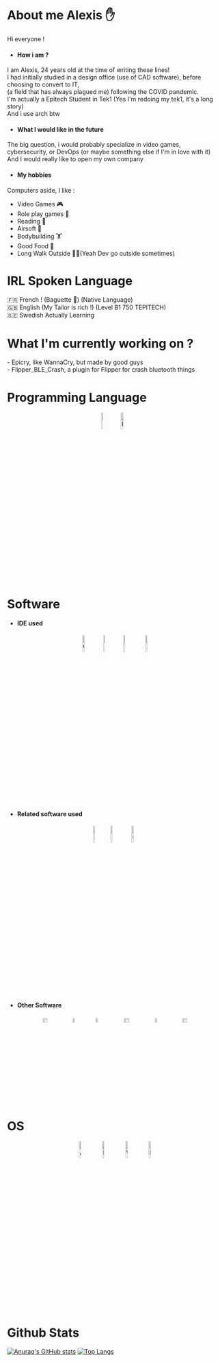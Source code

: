 <h1>About me Alexis ✋ </h1>
Hi everyone ! <br>

- <h4>How i am ?</h4>
I am Alexis, 24 years old at the time of writing these lines! <br>
I had initially studied in a design office (use of CAD software), before choosing to convert to IT, <br>
(a field that has always plagued me) following the COVID pandemic. <br>
I'm actually a Epitech Student in Tek1 (Yes I'm redoing my tek1, it's a long story) <br>
And i use arch btw <br>

- <h4>What I would like in the future</h4>
The big question, i would probably specialize in video games, cybersecurity, or DevOps (or maybe something else if I'm in love with it) <br>
And I would really like to open my own company <br>

- <h4>My hobbies</h4>
Computers aside, I like :

- Video Games 🎮
- Role play games 🎲
- Reading 📘
- Airsoft 🔫
- Bodybuilding 🏋️
- Good Food 🍔
- Long Walk Outside 🚶‍♂️(Yeah Dev go outside sometimes)

<h1>IRL Spoken Language</h1>
🇫🇷 French ! (Baguette 🥖)  (Native Language) <br>
🇬🇧 English (My Tailor is rich !)  (Level B1 750 TEPITECH) <br>
🇸🇪 Swedish Actually Learning <br>

<h1> What I'm currently working on ?</h1>
- Epicry, like WannaCry, but made by good guys <br>
- Flipper_BLE_Crash, a plugin for Flipper for crash bluetooth things

<h1>Programming Language</h1>
<div style="text-align: center;">
    <img src="https://img.shields.io/badge/C-00599C?style=for-the-badge&logo=c&logoColor=white" alt="C" width="6%" height="10%" style="display: inline-block;"/>
    <img src="https://img.shields.io/badge/Python-FFD43B?style=for-the-badge&logo=python&logoColor=blue" alt="Python" width="11%" height="10%" style="display: inline-block;"/>
</div>

<h1>Software</h1>

<!--- On part sur une base de "Titre principal pour les soft, et on fait un - h4 a chaque sous titre> Titre principal "Software" Et on detaille en petit groupe pour le reste. On refera un h1 pour les os --->

- <h4>IDE used</h4>
<div style="text-align: center;">
    <img src="https://img.shields.io/badge/CLion-000000?style=for-the-badge&logo=clion&logoColor=white" alt="Clion" width="10%" height="10%" style="display: inline-block;"/>
    <img src="https://img.shields.io/badge/VIM-%2311AB00.svg?&style=for-the-badge&logo=vim&logoColor=white" alt="Vim" width="8%" height="10%" style="display: inline-block;"/>
    <img src="https://img.shields.io/badge/VSCode-0078D4?style=for-the-badge&logo=visual%20studio%20code&logoColor=white" alt="VsCode" width="9%" height="10%" style="display: inline-block;"/>
    <img src="https://img.shields.io/badge/Xcode-007ACC?style=for-the-badge&logo=Xcode&logoColor=white" alt="Xcode" width="10%" height="10%" style="display: inline-block;"/>
</div>

- <h4>Related software used</h4>
<div style="text-align: center;">
    <img src="https://img.shields.io/badge/GIT-E44C30?style=for-the-badge&logo=git&logoColor=white" alt="Git" width="7%" height="10%" style="display: inline-block;"/>
    <img src="https://img.shields.io/badge/tmux-1BB91F?style=for-the-badge&logo=tmux&logoColor=white" alt="Terminal" width="8%" height="10%" style="display: inline-block;"/>
    <img src="https://img.shields.io/badge/GitHub-100000?style=for-the-badge&logo=github&logoColor=white" alt="Github" width="10%" height="10%" style="display: inline-block;"/>
</div>

- <h4>Other Software</h4>
<div style="text-align: center;">
    <img src="https://img.shields.io/badge/Microsoft_Office-D83B01?style=for-the-badge&logo=microsoft-office&logoColor=white" alt="Office" width="15%" height="5%" style="display: inline-block;"/>
    <img src="https://img.shields.io/badge/Notion-000000?style=for-the-badge&logo=notion&logoColor=white" alt="Notion" width="10%" height="5%" style="display: inline-block;"/>
    <img src="https://img.shields.io/badge/Trello-0052CC?style=for-the-badge&logo=trello&logoColor=white" alt="Trello" width="10%" height="5%" style="display: inline-block;"/>
    <img src="https://img.shields.io/badge/Adobe%20InDesign-FF3366?style=for-the-badge&logo=Adobe%20InDesign&logoColor=white" alt="Indesign" width="16%" height="5%" style="display: inline-block;"/>
    <img src="https://img.shields.io/badge/Canva-%2300C4CC.svg?&style=for-the-badge&logo=Canva&logoColor=white" alt="Caneva" width="10%" height="5%" style="display: inline-block;"/>
    <img src="https://img.shields.io/badge/solidworks-005386?style=for-the-badge&logo=dassaultsystemes&logoColor=white" alt="Solidworks" width="15%" height="5%" style="display: inline-block;"/>  
</div>

<h1>OS</h1>
<div style="text-align: center;">
    <img src="https://img.shields.io/badge/Arch_Linux-1793D1?style=for-the-badge&logo=arch-linux&logoColor=white" alt="Arch" width="10%" height="10%" style="display: inline-block;"/>
    <img src="https://img.shields.io/badge/mac%20os-000000?style=for-the-badge&logo=apple&logoColor=white" alt="MacOs" width="10%" height="10%" style="display: inline-block;"/>
    <img src="https://img.shields.io/badge/Windows-0078D6?style=for-the-badge&logo=windows&logoColor=white" alt="Windows" width="10%" height="10%" style="display: inline-block;"/>
    <img src="https://img.shields.io/badge/Fedora-51A2DA?style=for-the-badge&logo=fedora&logoColor=white" alt="Fedora" width="10%" height="10%" style="display: inline-block;"/>
</div>

<h1>Github Stats</h1>

[![Anurag's GitHub stats](https://github-readme-stats.vercel.app/api?username=aldbg74)](https://github.com/anuraghazra/github-readme-stats)
[![Top Langs](https://github-readme-stats.vercel.app/api/top-langs/?username=aldbg74)](https://github.com/anuraghazra/github-readme-stats)

<!---
Aldbg74/Aldbg74 is a ✨ special ✨ repository because its `README.md` (this file) appears on your GitHub profile.
You can click the Preview link to take a look at your changes.
--->
